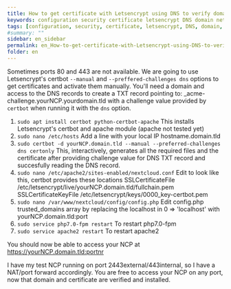 ```yaml
---
title: How to get certificate with Letsencrypt using DNS to verify domain
keywords: configuration security certificate letsencrypt DNS domain network guide
tags: [configuration, security, certificate, letsencrypt, DNS, domain, network, guide]
#summary: ""
sidebar: en_sidebar
permalink: en_How-to-get-certificate-with-Letsencrypt-using-DNS-to-verify-domain.html
folder: en
---
```




Sometimes ports 80 and 443 are not available.  We are going to use Letsencrypt's certbot `--manual` and `--preffered-challenges dns` options to get certificates and activate them manually.
You'll need a domain and access to the DNS records to create a TXT record pointing to: \_acme-challenge.yourNCP.yourdomain.tld with a challenge value provided by `certbot` when running it with the `dns` option.


1. `sudo apt install certbot python-certbot-apache`
This installs Letsencrypt's certbot and apache module (apache not tested yet)
1. `sudo nano /etc/hosts`
Add a line with your local IP hostname.domain.tld
1. `sudo certbot -d yourNCP.domain.tld --manual --preferred-challenges dns certonly`
This, interactively, generates all the required files and the certificate after providing challenge value for DNS TXT record and succesfully reading the DNS record.
1. `sudo nano /etc/apache2/sites-enabled/nextcloud.conf`
Edit to look like this, certbot provides these locations
SSLCertificateFile      /etc/letsencrypt/live/yourNCP.domain.tld/fullchain.pem
SSLCertificateKeyFile	/etc/letsencrypt/keys/0000_key-certbot.pem
1. `sudo nano /var/www/nextcloud/config/config.php`
Edit config.php trusted_domains array by replacing the localhost in 0 => 'localhost' with yourNCP.domain.tld:port
1. `sudo service php7.0-fpm restart`
To restart php7.0-fpm
1. `sudo service apache2 restart`
To restart apache2

You should now be able to access your NCP at https://yourNCP.domain.tld:portnr

I have my test NCP running on port 2443external/443internal, so I have a NAT/port forward accordingly. You are free to access your NCP on any port, now that domain and certificate are verified and installed.
